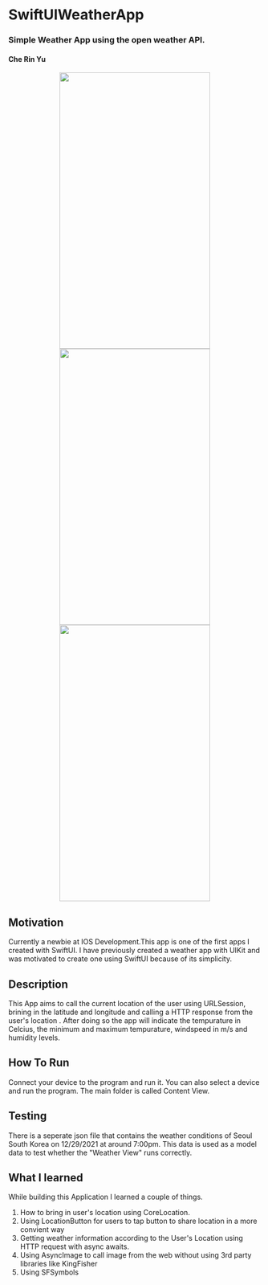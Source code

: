 # SwiftUIWeatherApp
### Simple Weather App using the open weather API.
#### Che Rin Yu 
<center>
  <div>
    <img src = "https://user-images.githubusercontent.com/66363530/147659996-8dcb9e11-4265-47ef-8bde-79567a9ffa99.PNG" width="300" height="550">
    <img src = "https://user-images.githubusercontent.com/66363530/147660345-e209427a-a089-4e06-af0a-6913693ad4cd.PNG" width="300" height="550">
    <img src = "https://user-images.githubusercontent.com/66363530/147660351-f0bcf387-5d43-47f0-8e58-39c6bca303f9.PNG" width="300" height="550">
  </div>
 </center>


## Motivation 
Currently a newbie at IOS Development.This app is one of the first apps I created with SwiftUI. I have previously created a weather app with UIKit and was motivated to create one using SwiftUI because of its simplicity. 

## Description 
This App aims to call the current location of the user using URLSession, brining in the latitude and longitude and calling a HTTP response from the user's location . After doing so the app will indicate the tempurature in Celcius, the minimum and maximum tempurature, windspeed in m/s and humidity levels. 

## How To Run 
Connect your device to the program and run it. 
You can also select a device and run the program. The main folder is called Content View. 

## Testing 
There is a seperate json file that contains the weather conditions of Seoul South Korea on 12/29/2021 at around 7:00pm. This data is used as a model data to test  whether the "Weather View" runs correctly. 

## What I learned 
While building this Application I learned a couple of things. 
1. How to bring in user's location using CoreLocation.
2. Using LocationButton for users to tap button to share location in a more convient way
3. Getting weather information according to the User's Location using HTTP request with async awaits.  
4. Using AsyncImage to call image from the web without using 3rd party libraries like KingFisher 
5. Using SFSymbols 


